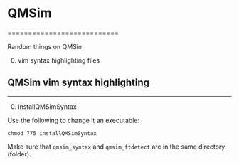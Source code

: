 # QMSim
===========================

Random things on QMSim

0. vim syntax highlighting files

## QMSim vim syntax highlighting
---------------------------

0. installQMSimSyntax

Use the following to change it an executable:

```
chmod 775 installQMSimSyntax
```

Make sure that `qmsim_syntax` and `qmsim_ftdetect` are in the same directory (folder). 






